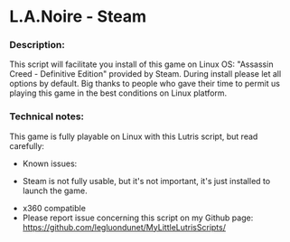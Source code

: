 # L.A.Noire - Steam

### Description:
This script will facilitate you install of this game on Linux OS:
"Assassin Creed - Definitive Edition" provided by Steam.
During install please let all options by default.
Big thanks to people who gave their time to permit us playing this game in the best conditions on Linux platform.


### Technical notes:
This game is fully playable on Linux with this Lutris script, but read carefully:
- Known issues: 
* Steam is not fully usable, but it's not important, it's just installed to launch the game. 
- x360 compatible
- Please report issue concerning this script on my Github page:
https://github.com/legluondunet/MyLittleLutrisScripts/
